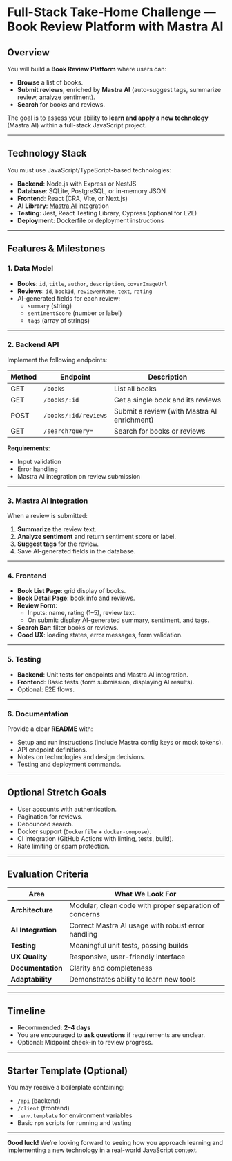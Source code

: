 # Full-Stack Take-Home Challenge — Book Review Platform with Mastra AI

## Overview

You will build a **Book Review Platform** where users can:

- **Browse** a list of books.
- **Submit reviews**, enriched by **Mastra AI** (auto-suggest tags, summarize review, analyze sentiment).
- **Search** for books and reviews.

The goal is to assess your ability to **learn and apply a new technology** (Mastra AI) within a full-stack JavaScript project.

---

## Technology Stack

You must use JavaScript/TypeScript-based technologies:

- **Backend**: Node.js with Express or NestJS
- **Database**: SQLite, PostgreSQL, or in-memory JSON
- **Frontend**: React (CRA, Vite, or Next.js)
- **AI Library**: [Mastra AI](https://mastra.ai/) integration
- **Testing**: Jest, React Testing Library, Cypress (optional for E2E)
- **Deployment**: Dockerfile or deployment instructions

---

## Features & Milestones

### 1. Data Model
- **Books**: `id`, `title`, `author`, `description`, `coverImageUrl`
- **Reviews**: `id`, `bookId`, `reviewerName`, `text`, `rating`
- AI-generated fields for each review:
  - `summary` (string)
  - `sentimentScore` (number or label)
  - `tags` (array of strings)

---

### 2. Backend API
Implement the following endpoints:

| Method | Endpoint | Description |
|--------|----------|-------------|
| GET | `/books` | List all books |
| GET | `/books/:id` | Get a single book and its reviews |
| POST | `/books/:id/reviews` | Submit a review (with Mastra AI enrichment) |
| GET | `/search?query=` | Search for books or reviews |

**Requirements**:
- Input validation
- Error handling
- Mastra AI integration on review submission

---

### 3. Mastra AI Integration
When a review is submitted:

1. **Summarize** the review text.
2. **Analyze sentiment** and return sentiment score or label.
3. **Suggest tags** for the review.
4. Save AI-generated fields in the database.

---

### 4. Frontend
- **Book List Page**: grid display of books.
- **Book Detail Page**: book info and reviews.
- **Review Form**:
  - Inputs: name, rating (1–5), review text.
  - On submit: display AI-generated summary, sentiment, and tags.
- **Search Bar**: filter books or reviews.
- **Good UX**: loading states, error messages, form validation.

---

### 5. Testing
- **Backend**: Unit tests for endpoints and Mastra AI integration.
- **Frontend**: Basic tests (form submission, displaying AI results).
- Optional: E2E flows.

---

### 6. Documentation
Provide a clear **README** with:
- Setup and run instructions (include Mastra config keys or mock tokens).
- API endpoint definitions.
- Notes on technologies and design decisions.
- Testing and deployment commands.

---

## Optional Stretch Goals
- User accounts with authentication.
- Pagination for reviews.
- Debounced search.
- Docker support (`Dockerfile` + `docker-compose`).
- CI integration (GitHub Actions with linting, tests, build).
- Rate limiting or spam protection.

---

## Evaluation Criteria

| Area | What We Look For |
|------|------------------|
| **Architecture** | Modular, clean code with proper separation of concerns |
| **AI Integration** | Correct Mastra AI usage with robust error handling |
| **Testing** | Meaningful unit tests, passing builds |
| **UX Quality** | Responsive, user-friendly interface |
| **Documentation** | Clarity and completeness |
| **Adaptability** | Demonstrates ability to learn new tools |

---

## Timeline
- Recommended: **2–4 days**
- You are encouraged to **ask questions** if requirements are unclear.
- Optional: Midpoint check-in to review progress.

---

## Starter Template (Optional)
You may receive a boilerplate containing:
- `/api` (backend)
- `/client` (frontend)
- `.env.template` for environment variables
- Basic `npm` scripts for running and testing

---

**Good luck!**
We’re looking forward to seeing how you approach learning and implementing a new technology in a real-world JavaScript context.

